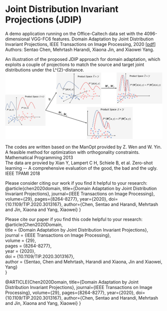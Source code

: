 # Joint Distribution Invariant Projections (JDIP)


A demo application running on the Office-Caltech data set with the 4096-dimensional VGG-FC6 features.
Domain Adaptation by Joint Distribution Invariant Projections, IEEE Transactions on Image Processing, 2020 [[pdf](https://ieeexplore.ieee.org/document/9159880)]  
Authors: Sentao Chen, Mehrtash Harandi, Xiaona Jin, and Xiaowei Yang.  

An illustration of the proposed JDIP approach for domain adaptation, which exploits a couple of projections to match the source and target joint distributions under the L^{2}-distance.   
![procedure](procedure.jpg)

The codes are written based on the ManOpt provided by Z. Wen and W. Yin. A feasible method for optimization with orthogonality constraints. Mathematical Programming 2013  
The data are provied by Xian Y, Lampert C H, Schiele B, et al. Zero-shot learning -- A comprehensive evaluation of the good, the bad and the ugly. IEEE TPAMI 2018  

Please consider citing our work if you find it helpful to your research:  
@article{chen2020domain,
  title={Domain Adaptation by Joint Distribution Invariant Projections}, 
  journal={IEEE Transactions on Image Processing}, 
  volume={29},
  pages={8264-8277},
  year={2020},
  doi={10.1109/TIP.2020.3013167},
  author={Chen, Sentao and Harandi, Mehrtash and Jin, Xiaona and Yang, Xiaowei}
  }

Please cite our paper if you find this code helpful to your research:  
@article{Chen2020Domain,  
title = {Domain Adaptation by Joint Distribution Invariant Projections},  
journal = {IEEE Transactions on Image Processing},  
volume = {29},  
pages = {8264-8277},  
year = {2020},  
doi = {10.1109/TIP.2020.3013167},  
author = {Sentao, Chen and Mehrtash, Harandi and Xiaona, Jin and Xiaowei, Yang}  
}


@ARTICLE{Chen2020Domain,
title={Domain Adaptation by Joint Distribution Invariant Projections}, 
journal={IEEE Transactions on Image Processing}, 
volume={29},
pages={8264-8277},
year={2020},
doi={10.1109/TIP.2020.3013167},
author={Chen, Sentao and Harandi, Mehrtash and Jin, Xiaona and Yang, Xiaowei}
}
